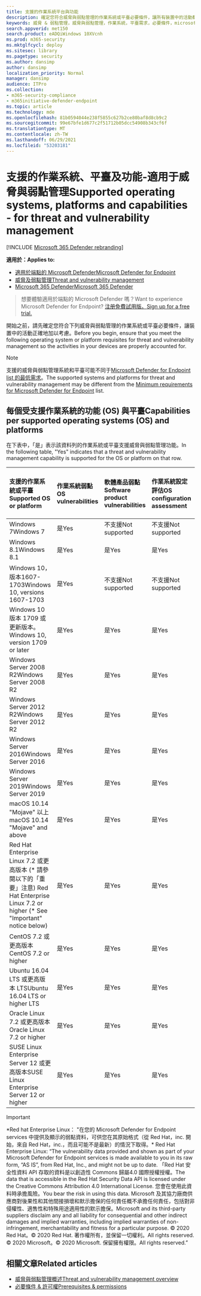 ```yaml
---
title: 支援的作業系統平台與功能
description: 確定您符合威脅與弱點管理的作業系統或平臺必要條件，讓所有裝置中的活動都已正確加以考慮。
keywords: 威脅 & 弱點管理，威脅與弱點管理，作業系統，平臺需求，必要條件，microsoft defender for endpoint tvm 支援的作業系統，microsoft defender for endpoint tvm，支援的作業系統，支援的平臺，linux 支援，mac 支援
search.appverid: met150
search.product: eADQiWindows 10XVcnh
ms.prod: m365-security
ms.mktglfcycl: deploy
ms.sitesec: library
ms.pagetype: security
ms.author: dansimp
author: dansimp
localization_priority: Normal
manager: dansimp
audience: ITPro
ms.collection:
- m365-security-compliance
- m365initiative-defender-endpoint
ms.topic: article
ms.technology: mde
ms.openlocfilehash: 81b0594044e238f5855c627b2ce80baf8d8cb9c2
ms.sourcegitcommit: 99e67bfe1d677c2f51712b05dcc54908b343cf6f
ms.translationtype: MT
ms.contentlocale: zh-TW
ms.lasthandoff: 06/29/2021
ms.locfileid: "53203181"
---
```

# <a name="supported-operating-systems-platforms-and-capabilities---for-threat-and-vulnerability-management"></a><span data-ttu-id="38094-104">支援的作業系統、平臺及功能-適用于威脅與弱點管理</span><span class="sxs-lookup"><span data-stu-id="38094-104">Supported operating systems, platforms and capabilities - for threat and vulnerability management</span></span>

[!INCLUDE [Microsoft 365 Defender rebranding](../../includes/microsoft-defender.md)]

<span data-ttu-id="38094-105">**適用於：**</span><span class="sxs-lookup"><span data-stu-id="38094-105">**Applies to:**</span></span>

- [<span data-ttu-id="38094-106">適用於端點的 Microsoft Defender</span><span class="sxs-lookup"><span data-stu-id="38094-106">Microsoft Defender for Endpoint</span></span>](https://go.microsoft.com/fwlink/?linkid=2154037)
- [<span data-ttu-id="38094-107">威脅及弱點管理</span><span class="sxs-lookup"><span data-stu-id="38094-107">Threat and vulnerability management</span></span>](next-gen-threat-and-vuln-mgt.md)
- [<span data-ttu-id="38094-108">Microsoft 365 Defender</span><span class="sxs-lookup"><span data-stu-id="38094-108">Microsoft 365 Defender</span></span>](https://go.microsoft.com/fwlink/?linkid=2118804)

><span data-ttu-id="38094-109">想要體驗適用於端點的 Microsoft Defender 嗎？</span><span class="sxs-lookup"><span data-stu-id="38094-109">Want to experience Microsoft Defender for Endpoint?</span></span> [<span data-ttu-id="38094-110">注册免費試用版。</span><span class="sxs-lookup"><span data-stu-id="38094-110">Sign up for a free trial.</span></span>](https://www.microsoft.com/microsoft-365/windows/microsoft-defender-atp?ocid=docs-wdatp-portaloverview-abovefoldlink)

<span data-ttu-id="38094-111">開始之前，請先確定您符合下列威脅與弱點管理的作業系統或平臺必要條件，讓裝置中的活動正確地加以考慮。</span><span class="sxs-lookup"><span data-stu-id="38094-111">Before you begin, ensure that you meet the following operating system or platform requisites for threat and vulnerability management so the activities in your devices are properly accounted for.</span></span>

>[!NOTE]
><span data-ttu-id="38094-112">支援的威脅與弱點管理系統和平臺可能不同于[Microsoft Defender for Endpoint list 的最低需求](minimum-requirements.md)。</span><span class="sxs-lookup"><span data-stu-id="38094-112">The supported systems and platforms for threat and vulnerability management may be different from the [Minimum requirements for Microsoft Defender for Endpoint](minimum-requirements.md) list.</span></span>

## <a name="capabilities-per-supported-operating-systems-os-and-platforms"></a><span data-ttu-id="38094-113">每個受支援作業系統的功能 (OS) 與平臺</span><span class="sxs-lookup"><span data-stu-id="38094-113">Capabilities per supported operating systems (OS) and platforms</span></span>

<span data-ttu-id="38094-114">在下表中，「是」表示該資料列的作業系統或平臺支援威脅與弱點管理功能。</span><span class="sxs-lookup"><span data-stu-id="38094-114">In the following table, "Yes" indicates that a threat and vulnerability management capability is supported for the OS or platform on that row.</span></span>

<span data-ttu-id="38094-115">支援的作業系統或平臺</span><span class="sxs-lookup"><span data-stu-id="38094-115">Supported OS or platform</span></span> | <span data-ttu-id="38094-116">作業系統弱點</span><span class="sxs-lookup"><span data-stu-id="38094-116">OS vulnerabilities</span></span> | <span data-ttu-id="38094-117">軟體產品弱點</span><span class="sxs-lookup"><span data-stu-id="38094-117">Software product vulnerabilities</span></span> | <span data-ttu-id="38094-118">作業系統設定評估</span><span class="sxs-lookup"><span data-stu-id="38094-118">OS configuration assessment</span></span> | <span data-ttu-id="38094-119">安全性控制設定評估</span><span class="sxs-lookup"><span data-stu-id="38094-119">Security controls configuration assessment</span></span> | <span data-ttu-id="38094-120">軟體產品設定評估</span><span class="sxs-lookup"><span data-stu-id="38094-120">Software product configuration assessment</span></span>
:---|:---|:---|:---|:---|:---
<span data-ttu-id="38094-121">Windows 7</span><span class="sxs-lookup"><span data-stu-id="38094-121">Windows 7</span></span> | <span data-ttu-id="38094-122">是</span><span class="sxs-lookup"><span data-stu-id="38094-122">Yes</span></span> | <span data-ttu-id="38094-123">不支援</span><span class="sxs-lookup"><span data-stu-id="38094-123">Not supported</span></span> | <span data-ttu-id="38094-124">不支援</span><span class="sxs-lookup"><span data-stu-id="38094-124">Not supported</span></span> | <span data-ttu-id="38094-125">不支援</span><span class="sxs-lookup"><span data-stu-id="38094-125">Not supported</span></span> | <span data-ttu-id="38094-126">不支援</span><span class="sxs-lookup"><span data-stu-id="38094-126">Not supported</span></span>
<span data-ttu-id="38094-127">Windows 8.1</span><span class="sxs-lookup"><span data-stu-id="38094-127">Windows 8.1</span></span> | <span data-ttu-id="38094-128">是</span><span class="sxs-lookup"><span data-stu-id="38094-128">Yes</span></span> | <span data-ttu-id="38094-129">是</span><span class="sxs-lookup"><span data-stu-id="38094-129">Yes</span></span> | <span data-ttu-id="38094-130">是</span><span class="sxs-lookup"><span data-stu-id="38094-130">Yes</span></span> | <span data-ttu-id="38094-131">是</span><span class="sxs-lookup"><span data-stu-id="38094-131">Yes</span></span>| <span data-ttu-id="38094-132">是</span><span class="sxs-lookup"><span data-stu-id="38094-132">Yes</span></span>
<span data-ttu-id="38094-133">Windows 10，版本1607-1703</span><span class="sxs-lookup"><span data-stu-id="38094-133">Windows 10, versions 1607-1703</span></span> | <span data-ttu-id="38094-134">是</span><span class="sxs-lookup"><span data-stu-id="38094-134">Yes</span></span>  | <span data-ttu-id="38094-135">不支援</span><span class="sxs-lookup"><span data-stu-id="38094-135">Not supported</span></span> | <span data-ttu-id="38094-136">不支援</span><span class="sxs-lookup"><span data-stu-id="38094-136">Not supported</span></span> | <span data-ttu-id="38094-137">不支援</span><span class="sxs-lookup"><span data-stu-id="38094-137">Not supported</span></span> | <span data-ttu-id="38094-138">不支援</span><span class="sxs-lookup"><span data-stu-id="38094-138">Not supported</span></span>
<span data-ttu-id="38094-139">Windows 10 版本 1709 或更新版本。</span><span class="sxs-lookup"><span data-stu-id="38094-139">Windows 10, version 1709 or later</span></span> | <span data-ttu-id="38094-140">是</span><span class="sxs-lookup"><span data-stu-id="38094-140">Yes</span></span> | <span data-ttu-id="38094-141">是</span><span class="sxs-lookup"><span data-stu-id="38094-141">Yes</span></span> | <span data-ttu-id="38094-142">是</span><span class="sxs-lookup"><span data-stu-id="38094-142">Yes</span></span> | <span data-ttu-id="38094-143">是</span><span class="sxs-lookup"><span data-stu-id="38094-143">Yes</span></span> | <span data-ttu-id="38094-144">是</span><span class="sxs-lookup"><span data-stu-id="38094-144">Yes</span></span>
<span data-ttu-id="38094-145">Windows Server 2008 R2</span><span class="sxs-lookup"><span data-stu-id="38094-145">Windows Server 2008 R2</span></span> | <span data-ttu-id="38094-146">是</span><span class="sxs-lookup"><span data-stu-id="38094-146">Yes</span></span> | <span data-ttu-id="38094-147">是</span><span class="sxs-lookup"><span data-stu-id="38094-147">Yes</span></span> | <span data-ttu-id="38094-148">是</span><span class="sxs-lookup"><span data-stu-id="38094-148">Yes</span></span> | <span data-ttu-id="38094-149">是</span><span class="sxs-lookup"><span data-stu-id="38094-149">Yes</span></span> | <span data-ttu-id="38094-150">是</span><span class="sxs-lookup"><span data-stu-id="38094-150">Yes</span></span>
<span data-ttu-id="38094-151">Windows Server 2012 R2</span><span class="sxs-lookup"><span data-stu-id="38094-151">Windows Server 2012 R2</span></span> | <span data-ttu-id="38094-152">是</span><span class="sxs-lookup"><span data-stu-id="38094-152">Yes</span></span> | <span data-ttu-id="38094-153">是</span><span class="sxs-lookup"><span data-stu-id="38094-153">Yes</span></span> | <span data-ttu-id="38094-154">是</span><span class="sxs-lookup"><span data-stu-id="38094-154">Yes</span></span> | <span data-ttu-id="38094-155">是</span><span class="sxs-lookup"><span data-stu-id="38094-155">Yes</span></span> | <span data-ttu-id="38094-156">是</span><span class="sxs-lookup"><span data-stu-id="38094-156">Yes</span></span>
<span data-ttu-id="38094-157">Windows Server 2016</span><span class="sxs-lookup"><span data-stu-id="38094-157">Windows Server 2016</span></span> | <span data-ttu-id="38094-158">是</span><span class="sxs-lookup"><span data-stu-id="38094-158">Yes</span></span> | <span data-ttu-id="38094-159">是</span><span class="sxs-lookup"><span data-stu-id="38094-159">Yes</span></span> | <span data-ttu-id="38094-160">是</span><span class="sxs-lookup"><span data-stu-id="38094-160">Yes</span></span> | <span data-ttu-id="38094-161">是</span><span class="sxs-lookup"><span data-stu-id="38094-161">Yes</span></span> | <span data-ttu-id="38094-162">是</span><span class="sxs-lookup"><span data-stu-id="38094-162">Yes</span></span>
<span data-ttu-id="38094-163">Windows Server 2019</span><span class="sxs-lookup"><span data-stu-id="38094-163">Windows Server 2019</span></span> | <span data-ttu-id="38094-164">是</span><span class="sxs-lookup"><span data-stu-id="38094-164">Yes</span></span> | <span data-ttu-id="38094-165">是</span><span class="sxs-lookup"><span data-stu-id="38094-165">Yes</span></span> | <span data-ttu-id="38094-166">是</span><span class="sxs-lookup"><span data-stu-id="38094-166">Yes</span></span> | <span data-ttu-id="38094-167">是</span><span class="sxs-lookup"><span data-stu-id="38094-167">Yes</span></span> | <span data-ttu-id="38094-168">是</span><span class="sxs-lookup"><span data-stu-id="38094-168">Yes</span></span>
<span data-ttu-id="38094-169">macOS 10.14 "Mojave" 以上</span><span class="sxs-lookup"><span data-stu-id="38094-169">macOS 10.14 "Mojave" and above</span></span> | <span data-ttu-id="38094-170">是</span><span class="sxs-lookup"><span data-stu-id="38094-170">Yes</span></span> | <span data-ttu-id="38094-171">是</span><span class="sxs-lookup"><span data-stu-id="38094-171">Yes</span></span> | <span data-ttu-id="38094-172">是</span><span class="sxs-lookup"><span data-stu-id="38094-172">Yes</span></span> | <span data-ttu-id="38094-173">是</span><span class="sxs-lookup"><span data-stu-id="38094-173">Yes</span></span> | <span data-ttu-id="38094-174">是</span><span class="sxs-lookup"><span data-stu-id="38094-174">Yes</span></span> 
<span data-ttu-id="38094-175">Red Hat Enterprise Linux 7.2 或更高版本 (\* 請參閱以下的「重要」注意) </span><span class="sxs-lookup"><span data-stu-id="38094-175">Red Hat Enterprise Linux 7.2 or higher (\* See "Important" notice below)</span></span> | <span data-ttu-id="38094-176">是</span><span class="sxs-lookup"><span data-stu-id="38094-176">Yes</span></span> | <span data-ttu-id="38094-177">是</span><span class="sxs-lookup"><span data-stu-id="38094-177">Yes</span></span> | <span data-ttu-id="38094-178">是</span><span class="sxs-lookup"><span data-stu-id="38094-178">Yes</span></span> | <span data-ttu-id="38094-179">是</span><span class="sxs-lookup"><span data-stu-id="38094-179">Yes</span></span> | <span data-ttu-id="38094-180">是</span><span class="sxs-lookup"><span data-stu-id="38094-180">Yes</span></span>
<span data-ttu-id="38094-181">CentOS 7.2 或更高版本</span><span class="sxs-lookup"><span data-stu-id="38094-181">CentOS 7.2 or higher</span></span> | <span data-ttu-id="38094-182">是</span><span class="sxs-lookup"><span data-stu-id="38094-182">Yes</span></span> | <span data-ttu-id="38094-183">是</span><span class="sxs-lookup"><span data-stu-id="38094-183">Yes</span></span> | <span data-ttu-id="38094-184">是</span><span class="sxs-lookup"><span data-stu-id="38094-184">Yes</span></span> | <span data-ttu-id="38094-185">是</span><span class="sxs-lookup"><span data-stu-id="38094-185">Yes</span></span> | <span data-ttu-id="38094-186">是</span><span class="sxs-lookup"><span data-stu-id="38094-186">Yes</span></span>
<span data-ttu-id="38094-187">Ubuntu 16.04 LTS 或更高版本 LTS</span><span class="sxs-lookup"><span data-stu-id="38094-187">Ubuntu 16.04 LTS or higher LTS</span></span> | <span data-ttu-id="38094-188">是</span><span class="sxs-lookup"><span data-stu-id="38094-188">Yes</span></span> | <span data-ttu-id="38094-189">是</span><span class="sxs-lookup"><span data-stu-id="38094-189">Yes</span></span> | <span data-ttu-id="38094-190">是</span><span class="sxs-lookup"><span data-stu-id="38094-190">Yes</span></span> | <span data-ttu-id="38094-191">是</span><span class="sxs-lookup"><span data-stu-id="38094-191">Yes</span></span> | <span data-ttu-id="38094-192">是</span><span class="sxs-lookup"><span data-stu-id="38094-192">Yes</span></span>
<span data-ttu-id="38094-193">Oracle Linux 7.2 或更高版本</span><span class="sxs-lookup"><span data-stu-id="38094-193">Oracle Linux 7.2 or higher</span></span> | <span data-ttu-id="38094-194">是</span><span class="sxs-lookup"><span data-stu-id="38094-194">Yes</span></span> | <span data-ttu-id="38094-195">是</span><span class="sxs-lookup"><span data-stu-id="38094-195">Yes</span></span> | <span data-ttu-id="38094-196">是</span><span class="sxs-lookup"><span data-stu-id="38094-196">Yes</span></span> | <span data-ttu-id="38094-197">是</span><span class="sxs-lookup"><span data-stu-id="38094-197">Yes</span></span> | <span data-ttu-id="38094-198">是</span><span class="sxs-lookup"><span data-stu-id="38094-198">Yes</span></span>
<span data-ttu-id="38094-199">SUSE Linux Enterprise Server 12 或更高版本</span><span class="sxs-lookup"><span data-stu-id="38094-199">SUSE Linux Enterprise Server 12 or higher</span></span> | <span data-ttu-id="38094-200">是</span><span class="sxs-lookup"><span data-stu-id="38094-200">Yes</span></span> | <span data-ttu-id="38094-201">是</span><span class="sxs-lookup"><span data-stu-id="38094-201">Yes</span></span> | <span data-ttu-id="38094-202">是</span><span class="sxs-lookup"><span data-stu-id="38094-202">Yes</span></span> | <span data-ttu-id="38094-203">是</span><span class="sxs-lookup"><span data-stu-id="38094-203">Yes</span></span> | <span data-ttu-id="38094-204">是</span><span class="sxs-lookup"><span data-stu-id="38094-204">Yes</span></span>

>[!IMPORTANT]
> <span data-ttu-id="38094-205">\*Red hat Enterprise Linux： "在您的 Microsoft Defender for Endpoint services 中提供及顯示的弱點資料，可供您在其原始格式（從 Red Hat，inc. 開始，來自 Red Hat，inc.，而且可能不是最新）的情況下取得。</span><span class="sxs-lookup"><span data-stu-id="38094-205">\* Red Hat Enterprise Linux: “The vulnerability data provided and shown as part of your Microsoft Defender for Endpoint services is made available to you in its raw form, “AS IS”, from Red Hat, Inc., and might not be up to date.</span></span> <span data-ttu-id="38094-206">「Red Hat 安全性資料 API 存取的資料是以創造性 Commons 歸屬4.0 國際授權授權。</span><span class="sxs-lookup"><span data-stu-id="38094-206">The data that is accessible in the Red Hat Security Data API is licensed under the Creative Commons Attribution 4.0 International License.</span></span> <span data-ttu-id="38094-207">您會在使用此資料時承擔風險。</span><span class="sxs-lookup"><span data-stu-id="38094-207">You bear the risk in using this data.</span></span> <span data-ttu-id="38094-208">Microsoft 及其協力廠商供應商對後果性和其他間接損壞和默示擔保的任何責任概不承擔任何責任，包括對非侵權性、適售性和特殊用途適用性的默示擔保。</span><span class="sxs-lookup"><span data-stu-id="38094-208">Microsoft and its third-party suppliers disclaim any and all liability for consequential and other indirect damages and implied warranties, including implied warranties of non-infringement, merchantability and fitness for a particular purpose.</span></span> <span data-ttu-id="38094-209">© 2020 Red Hat。</span><span class="sxs-lookup"><span data-stu-id="38094-209">© 2020 Red Hat.</span></span> <span data-ttu-id="38094-210">著作權所有，並保留一切權利。</span><span class="sxs-lookup"><span data-stu-id="38094-210">All rights reserved.</span></span> <span data-ttu-id="38094-211">© 2020 Microsoft。</span><span class="sxs-lookup"><span data-stu-id="38094-211">© 2020 Microsoft.</span></span> <span data-ttu-id="38094-212">保留擁有權限。</span><span class="sxs-lookup"><span data-stu-id="38094-212">All rights reserved.”</span></span>

## <a name="related-articles"></a><span data-ttu-id="38094-213">相關文章</span><span class="sxs-lookup"><span data-stu-id="38094-213">Related articles</span></span>

- [<span data-ttu-id="38094-214">威脅與弱點管理概述</span><span class="sxs-lookup"><span data-stu-id="38094-214">Threat and vulnerability management overview</span></span>](next-gen-threat-and-vuln-mgt.md)
- [<span data-ttu-id="38094-215">必要條件 & 許可權</span><span class="sxs-lookup"><span data-stu-id="38094-215">Prerequisites & permissions</span></span>](tvm-prerequisites.md)
